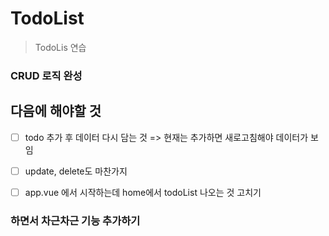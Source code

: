 # TodoList

> TodoLis 연습





### CRUD 로직 완성



## 다음에 해야할 것

- [ ] todo 추가 후 데이터 다시 담는 것 => 현재는 추가하면 새로고침해야 데이터가 보임

- [ ] update,  delete도 마찬가지

- [ ] app.vue 에서 시작하는데 home에서 todoList 나오는 것 고치기

  

  

### 하면서 차근차근 기능 추가하기

  

  

